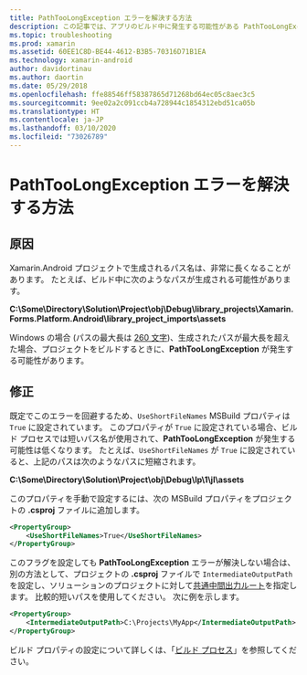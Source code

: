 ```yaml
---
title: PathTooLongException エラーを解決する方法
description: この記事では、アプリのビルド中に発生する可能性がある PathTooLongException の解決方法について説明します。
ms.topic: troubleshooting
ms.prod: xamarin
ms.assetid: 60EE1C8D-BE44-4612-B3B5-70316D71B1EA
ms.technology: xamarin-android
author: davidortinau
ms.author: daortin
ms.date: 05/29/2018
ms.openlocfilehash: ffe88546ff58387865d71268bd64ec05c8aec3c5
ms.sourcegitcommit: 9ee02a2c091ccb4a728944c1854312ebd51ca05b
ms.translationtype: HT
ms.contentlocale: ja-JP
ms.lasthandoff: 03/10/2020
ms.locfileid: "73026789"
---
```

# <a name="how-do-i-resolve-a-pathtoolongexception-error"></a>PathTooLongException エラーを解決する方法

## <a name="cause"></a>原因

Xamarin.Android プロジェクトで生成されるパス名は、非常に長くなることがあります。
たとえば、ビルド中に次のようなパスが生成される可能性があります。

**C:\\Some\\Directory\\Solution\\Project\\obj\\Debug\\__library_projects__\\Xamarin.Forms.Platform.Android\\library_project_imports\\assets**

Windows の場合 (パスの最大長は [260 文字](https://msdn.microsoft.com/library/windows/desktop/aa365247.aspx))、生成されたパスが最大長を超えた場合、プロジェクトをビルドするときに、**PathTooLongException** が発生する可能性があります。 

## <a name="fix"></a>修正

既定でこのエラーを回避するため、`UseShortFileNames` MSBuild プロパティは `True` に設定されています。 このプロパティが `True` に設定されている場合、ビルド プロセスでは短いパス名が使用されて、**PathTooLongException** が発生する可能性は低くなります。
たとえば、`UseShortFileNames` が `True` に設定されていると、上記のパスは次のようなパスに短縮されます。

**C:\\Some\\Directory\\Solution\\Project\\obj\\Debug\\lp\\1\\jl\\assets**

このプロパティを手動で設定するには、次の MSBuild プロパティをプロジェクトの **.csproj** ファイルに追加します。

```xml
<PropertyGroup>
    <UseShortFileNames>True</UseShortFileNames>
</PropertyGroup>
```

このフラグを設定しても **PathTooLongException** エラーが解決しない場合は、別の方法として、プロジェクトの **.csproj** ファイルで `IntermediateOutputPath` を設定し、ソリューションのプロジェクトに対して[共通中間出力ルート](https://blogs.msdn.microsoft.com/kirillosenkov/2015/04/04/using-a-common-intermediate-and-output-directory-for-your-solution/)を指定します。 比較的短いパスを使用してください。 次に例を示します。

```xml
<PropertyGroup>
    <IntermediateOutputPath>C:\Projects\MyApp</IntermediateOutputPath>
</PropertyGroup>
```

ビルド プロパティの設定について詳しくは、「[ビルド プロセス](~/android/deploy-test/building-apps/build-process.md)」を参照してください。
